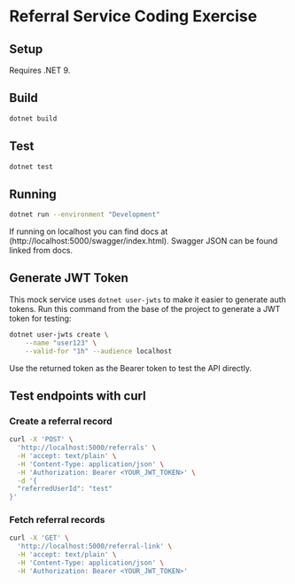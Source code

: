 # Referral Service Coding Exercise

## Setup
Requires .NET 9.

## Build
```bash
dotnet build
```

## Test
```bash
dotnet test
```

## Running 
```bash
dotnet run --environment "Development"
```

If running on localhost you can find docs at (http://localhost:5000/swagger/index.html). Swagger JSON can be found linked from docs.

## Generate JWT Token
This mock service uses `dotnet user-jwts` to make it easier to generate auth tokens. Run this command from the base of the project to generate a JWT token for testing:

```bash
dotnet user-jwts create \
    --name "user123" \
    --valid-for "1h" --audience localhost
```

Use the returned token as the Bearer token to test the API directly.

## Test endpoints with curl

### Create a referral record
```bash
curl -X 'POST' \
  'http://localhost:5000/referrals' \
  -H 'accept: text/plain' \
  -H 'Content-Type: application/json' \
  -H 'Authorization: Bearer <YOUR_JWT_TOKEN>' \
  -d '{
  "referredUserId": "test"
}'
```

### Fetch referral records
```bash
curl -X 'GET' \
  'http://localhost:5000/referral-link' \
  -H 'accept: text/plain' \
  -H 'Content-Type: application/json' \
  -H 'Authorization: Bearer <YOUR_JWT_TOKEN>' 
```


